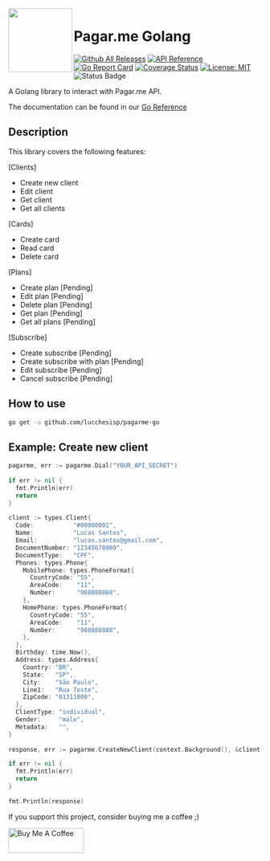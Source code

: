 <img src="https://avatars1.githubusercontent.com/u/3846050?v=4&s=200" width="127px" height="127px" align="left" margin="0 20px !important" />

# Pagar.me Golang
[![Github All Releases](https://img.shields.io/github/downloads/lucchesisp/pagarme-go/total.svg)]()
[![API Reference](
https://camo.githubusercontent.com/915b7be44ada53c290eb157634330494ebe3e30a/68747470733a2f2f676f646f632e6f72672f6769746875622e636f6d2f676f6c616e672f6764646f3f7374617475732e737667
)](https://pkg.go.dev/github.com/lucchesisp/pagarme-go?tab=doc)
[![Go Report Card](https://goreportcard.com/badge/github.com/lucchesisp/pagarme-go)](https://goreportcard.com/report/github.com/lucchesisp/pagarme-go)
[![Coverage Status](https://coveralls.io/repos/github/lucchesisp/pagarme-go/badge.svg?branch=master)](https://coveralls.io/github/lucchesisp/pagarme-go?branch=master)
[![License: MIT](https://img.shields.io/badge/License-MIT-yellow.svg)](https://opensource.org/licenses/MIT)
![Status Badge](https://img.shields.io/badge/Status-Beta-brightgreen.svg)


A Golang library to interact with Pagar.me API.

The documentation can be found in our [Go Reference](https://pkg.go.dev/github.com/lucchesisp/pagarme-go?tab=doc)

## Description

This library covers the following features:

[Clients]

- Create new client
- Edit client
- Get client
- Get all clients

[Cards]

- Create card
- Read card
- Delete card

[Plans]

- Create plan [Pending]
- Edit plan [Pending]
- Delete plan [Pending]
- Get plan [Pending]
- Get all plans [Pending]

[Subscribe]

- Create subscribe [Pending]
- Create subscribe with plan [Pending]
- Edit subscribe [Pending]
- Cancel subscribe [Pending]


## How to use

```bash
go get -u github.com/lucchesisp/pagarme-go
```

## Example: Create new client

```go
pagarme, err := pagarme.Dial("YOUR_API_SECRET")
	
if err != nil {
  fmt.Println(err)
  return
}
	
client := types.Client{
  Code:           "#00000001",
  Name:           "Lucas Santos",
  Email:          "lucas.santos@gmail.com",
  DocumentNumber: "12345678909",
  DocumentType:   "CPF",
  Phones: types.Phone{
    MobilePhone: types.PhoneFormat{
      CountryCode: "55",
      AreaCode:    "11",
      Number:      "988888888",
    },
    HomePhone: types.PhoneFormat{
      CountryCode: "55",
      AreaCode:    "11",
      Number:      "988888888",
    },
  },
  Birthday: time.Now(),
  Address: types.Address{
    Country: "BR",
    State:   "SP",
    City:    "São Paulo",
    Line1:   "Rua Teste",
    ZipCode: "01311000",
  },
  ClientType: "individual",
  Gender:     "male",
  Metadata:   "",
}
	
response, err := pagarme.CreateNewClient(context.Background(), &client)

if err != nil {
  fmt.Println(err)
  return
}
	
fmt.Println(response)
```

If you support this project, consider buying me a coffee ;)

<a href="https://www.buymeacoffee.com/lucchesisp" target="_blank"><img src="https://cdn.buymeacoffee.com/buttons/v2/default-yellow.png" alt="Buy Me A Coffee" style="height: 50px !important;width: 150px !important;" ></a>
